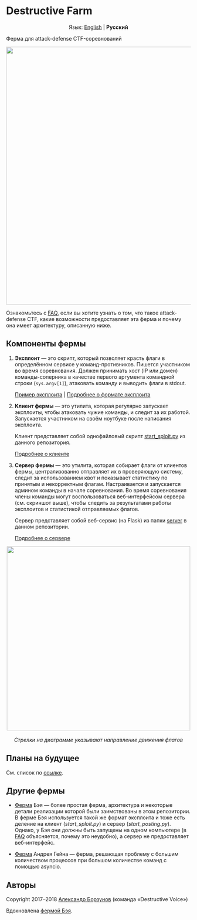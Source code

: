 Destructive Farm
================

<p align="center">
    Язык: <a href="https://github.com/DestructiveVoice/DestructiveFarm">English</a> | <b>Русский</b>
</p>

Ферма для attack-defense CTF-соревнований

<p align="center">
    <img src="https://github.com/borzunov/DestructiveFarm/blob/master/docs/images/farm_server_screenshot.png" width="700">
</p>

Ознакомьтесь с [FAQ](faq.md), если вы хотите узнать о том, что такое attack-defense CTF, какие возможности предоставляет эта ферма и почему она имеет архитектуру, описанную ниже.

## Компоненты фермы

1. **Эксплоит** &mdash; это скрипт, который позволяет красть флаги в определённом сервисе у команд-противников. Пишется участником во время соревнования. Должен принимать хост (IP или домен) команды-соперника в качестве первого аргумента командной строки (`sys.argv[1]`), атаковать команду и выводить флаги в stdout.

    [Пример эксплоита](../../client/spl_example_runme.py) | [Подробнее о формате эксплоита](exploit_format.md)

2. **Клиент фермы** &mdash; это утилита, которая регулярно запускает эксплоиты, чтобы атаковать чужие команды, и следит за их работой. Запускается участником на своём ноутбуке после написания эксплоита.

    Клиент представляет собой однофайловый скрипт [start_sploit.py](../../client/start_sploit.py) из данного репозитория.

    [Подробнее о клиенте](farm_client.md)

3. **Сервер фермы** &mdash; это утилита, которая собирает флаги от клиентов фермы, централизованно отправляет их в проверяющую систему, следит за использованием квот и показывает статистику по принятым и некорректным флагам. Настраивается и запускается админом команды в начале соревнования. Во время соревнования члены команды могут воспользоваться веб-интерфейсом сервера (см. скриншот выше), чтобы следить за результатами работы эксплоитов и статистикой отправляемых флагов.

    Сервер представляет собой веб-сервис (на Flask) из папки [server](../../server) в данном репозитории.

    [Подробнее о сервере](farm_server.md)

<p align="center">
    <img src="https://github.com/borzunov/DestructiveFarm/blob/master/docs/images/diagram_ru.png" width="500"><br><br>
    <i>Стрелки на диаграмме указывают направление движения флагов</i>
</p>

## Планы на будущее

См. список по [ссылке](https://github.com/borzunov/DestructiveFarm/issues/1).

## Другие фермы

- [Ферма](https://github.com/alexbers/exploit_farm) Бэя &mdash; более простая ферма, архитектура и некоторые детали реализации которой были заимствованы в этом репозитории. В ферме Бэя используется такой же формат эксплоита и тоже есть деление на клиент (*start_sploit.py*) и сервер (*start_posting.py*). Однако, у Бэя они должны быть запущены на одном компьютере (в [FAQ](faq.md) объясняется, почему это неудобно), а сервер не предоставляет веб-интерфейс.

- [Ферма](https://github.com/andgein/ctf-exploit-farm) Андрея Гейна &mdash; ферма, решающая проблему с большим количеством процессов при большом количестве команд с помощью asyncio.

## Авторы

Copyright 2017&ndash;2018 [Александр Борзунов](https://github.com/borzunov) (команда &laquo;Destructive Voice&raquo;)

Вдохновлена [фермой Бэя](https://github.com/alexbers/exploit_farm).
